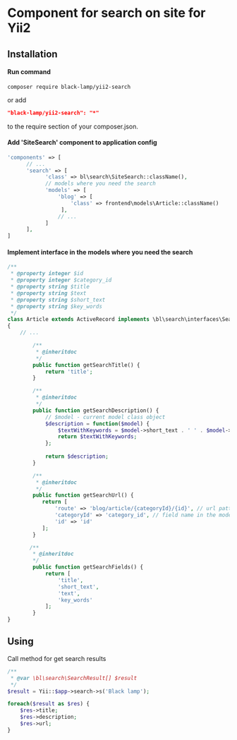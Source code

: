 Component for search on site for Yii2
=====================================
Installation
------------
#### Run command
```
composer require black-lamp/yii2-search
```
or add
```json
"black-lamp/yii2-search": "*"
```
to the require section of your composer.json.
#### Add 'SiteSearch' component to application config
```php
'components' => [
      // ...
      'search' => [
            'class' => bl\search\SiteSearch::className(),
            // models where you need the search
            'models' => [
                'blog' => [
                    'class' => frontend\models\Article::className()
                 ],
                // ...
            ]
      ],
]
```
#### Implement interface in the models where you need the search
```php
/**
 * @property integer $id
 * @property integer $category_id
 * @property string $title
 * @property string $text
 * @property string $short_text
 * @property string $key_words
 */
class Article extends ActiveRecord implements \bl\search\interfaces\SearchInterface
{
    // ...

        /**
         * @inheritdoc
         */
        public function getSearchTitle() {
            return 'title';
        }

        /**
         * @inheritdoc
         */
        public function getSearchDescription() {
            // $model - current model class object
            $description = function($model) {
                $textWithKeywords = $model->short_text . ' ' . $model->key_words;
                return $textWithKeywords;
            };
            
            return $description;
        }

        /**
         * @inheritdoc
         */
        public function getSearchUrl() {
           return [
               'route' => 'blog/article/{categoryId}/{id}', // url pattern
               'categoryId' => 'category_id', // field name in the model
               'id' => 'id'
           ];
        }

       /**
        * @inheritdoc
        */
        public function getSearchFields() {
            return [
                'title',
                'short_text',
                'text',
                'key_words'
            ];
        }
}
```
Using
-----
Call method for get search results
```php
/**
 * @var \bl\search\SearchResult[] $result
 */
$result = Yii::$app->search->s('Black lamp');

foreach($result as $res) {
    $res->title;
    $res->description;
    $res->url;
}
```